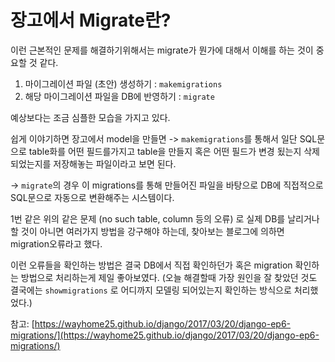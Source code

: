 # 장고에서 Migrate란?

이런 근본적인 문제를 해결하기위해서는 migrate가 뭔가에 대해서 이해를 하는 것이 중요할 것 같다.

1. 마이그레이션 파일 \(초안\) 생성하기 : `makemigrations`
2. 해당 마이그레이션 파일을 DB에 반영하기 : `migrate`

예상보다는 조금 심플한 모습을 가지고 있다.

쉽게 이야기하면 장고에서 model을 만들면 -&gt; `makemigrations`를 통해서 일단 SQL문으로 table화를 어떤 필드를가지고 table을 만들지 혹은 어떤 필드가 변경 됬는지 삭제 되었는지를 저장해놓는 파일이라고 보면 된다.

-&gt; `migrate`의 경우 이 migrations를 통해 만들어진 파일을 바탕으로 DB에 직접적으로 SQL문으로 자동으로 변환해주는 시스템이다.

1번 같은 위의 같은 문제 \(no such table, column 등의 오류\) 로 실제 DB를 날리거나 할 것이 아니면 여러가지 방법을 강구해야 하는데, 찾아보는 블로그에 의하면 migration오류라고 했다.

이런 오류들을 확인하는 방법은 결국 DB에서 직접 확인하던가 혹은 migration 확인하는 방법으로 처리하는게 제일 좋아보였다. \(오늘 해결할때 가장 원인을 잘 찾았던 것도 결국에는 `showmigrations` 로 어디까지 모델링 되어있는지 확인하는 방식으로 처리했었다.\)

참고: [https://wayhome25.github.io/django/2017/03/20/django-ep6-migrations/](https://wayhome25.github.io/django/2017/03/20/django-ep6-migrations/)

